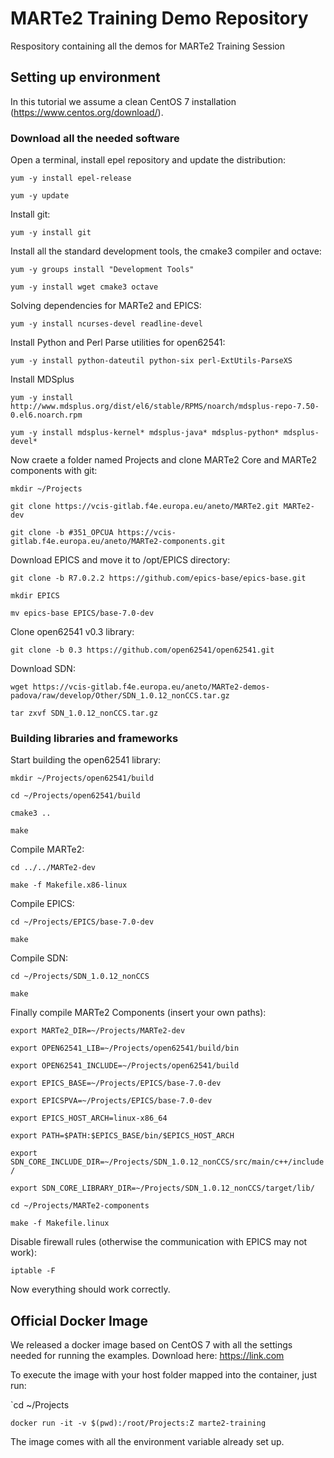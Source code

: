 # MARTe2 Training Demo Repository

Respository containing all the demos for MARTe2 Training Session
## Setting up environment
In this tutorial we assume a clean CentOS 7 installation (https://www.centos.org/download/).

### Download all the needed software
Open a terminal, install epel repository and update the distribution:

 `yum -y install epel-release`

 `yum -y update`

Install git:

 `yum -y install git`

Install all the standard development tools, the cmake3 compiler and octave:

 `yum -y groups install "Development Tools"`

 `yum -y install wget cmake3 octave`

Solving dependencies for MARTe2 and EPICS:

 `yum -y install ncurses-devel readline-devel`

Install Python and Perl Parse utilities for open62541:

 `yum -y install python-dateutil python-six perl-ExtUtils-ParseXS`

Install MDSplus

 `yum -y install http://www.mdsplus.org/dist/el6/stable/RPMS/noarch/mdsplus-repo-7.50-0.el6.noarch.rpm`

 `yum -y install mdsplus-kernel* mdsplus-java* mdsplus-python* mdsplus-devel*`

Now craete a folder named Projects and clone MARTe2 Core and MARTe2 components with git:

 `mkdir ~/Projects`

 `git clone https://vcis-gitlab.f4e.europa.eu/aneto/MARTe2.git MARTe2-dev`

 `git clone -b #351_OPCUA https://vcis-gitlab.f4e.europa.eu/aneto/MARTe2-components.git`

Download EPICS and move it to /opt/EPICS directory:

 `git clone -b R7.0.2.2 https://github.com/epics-base/epics-base.git`

 `mkdir EPICS`

 `mv epics-base EPICS/base-7.0-dev`
 
Clone open62541 v0.3 library:

 `git clone -b 0.3 https://github.com/open62541/open62541.git`

Download SDN:

 `wget https://vcis-gitlab.f4e.europa.eu/aneto/MARTe2-demos-padova/raw/develop/Other/SDN_1.0.12_nonCCS.tar.gz`

 `tar zxvf SDN_1.0.12_nonCCS.tar.gz`

### Building libraries and frameworks
Start building the open62541 library:

 `mkdir ~/Projects/open62541/build`

 `cd ~/Projects/open62541/build`

 `cmake3 ..`

 `make`

Compile MARTe2:

 `cd ../../MARTe2-dev`

 `make -f Makefile.x86-linux`

Compile EPICS:

 `cd ~/Projects/EPICS/base-7.0-dev`

 `make`

Compile SDN: 

 `cd ~/Projects/SDN_1.0.12_nonCCS`

 `make`

Finally compile MARTe2 Components (insert your own paths):

 `export MARTe2_DIR=~/Projects/MARTe2-dev`

 `export OPEN62541_LIB=~/Projects/open62541/build/bin`

 `export OPEN62541_INCLUDE=~/Projects/open62541/build`

 `export EPICS_BASE=~/Projects/EPICS/base-7.0-dev`

 `export EPICSPVA=~/Projects/EPICS/base-7.0-dev`

 `export EPICS_HOST_ARCH=linux-x86_64`

 `export PATH=$PATH:$EPICS_BASE/bin/$EPICS_HOST_ARCH`

 `export SDN_CORE_INCLUDE_DIR=~/Projects/SDN_1.0.12_nonCCS/src/main/c++/include/`

 `export SDN_CORE_LIBRARY_DIR=~/Projects/SDN_1.0.12_nonCCS/target/lib/`
 
 `cd ~/Projects/MARTe2-components`

 `make -f Makefile.linux` 

Disable firewall rules (otherwise the communication with EPICS may not work):

 `iptable -F`

Now everything should work correctly. 

## Official Docker Image
We released a docker image based on CentOS 7 with all the settings needed for running the examples. Download here: https://link.com

To execute the image with your host folder mapped into the container, just run:

 `cd ~/Projects

 `docker run -it -v $(pwd):/root/Projects:Z marte2-training`

The image comes with all the environment variable already set up.

